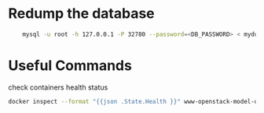 Redump the database
===================

````bash
    mysql -u root -h 127.0.0.1 -P 32780 --password=<DB_PASSWORD> < mydump.sql
````

Useful Commands
===============

check containers health status

````bash
docker inspect --format "{{json .State.Health }}" www-openstack-model-db-local | jq '.